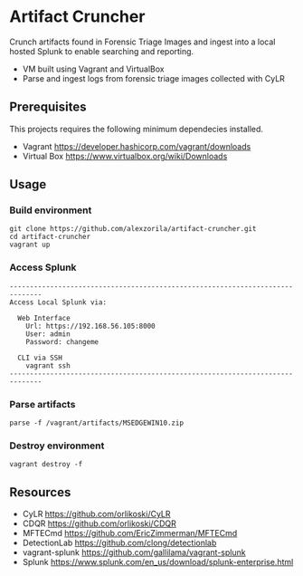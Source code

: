 # Artifact Cruncher
Crunch artifacts found in Forensic Triage Images and ingest into a local hosted Splunk to enable searching and reporting.

* VM built using Vagrant and VirtualBox
* Parse and ingest logs from forensic triage images collected with CyLR

## Prerequisites
This projects requires the following minimum dependecies installed.
* Vagrant https://developer.hashicorp.com/vagrant/downloads
* Virtual Box https://www.virtualbox.org/wiki/Downloads

## Usage
### Build environment
```
git clone https://github.com/alexzorila/artifact-cruncher.git
cd artifact-cruncher
vagrant up
```
### Access Splunk
```
------------------------------------------------------------------------------
Access Local Splunk via:

  Web Interface
    Url: https://192.168.56.105:8000
    User: admin
    Password: changeme

  CLI via SSH
    vagrant ssh
------------------------------------------------------------------------------
```
### Parse artifacts
```
parse -f /vagrant/artifacts/MSEDGEWIN10.zip
```
### Destroy environment
```
vagrant destroy -f
```
## Resources
* CyLR https://github.com/orlikoski/CyLR
* CDQR https://github.com/orlikoski/CDQR
* MFTECmd https://github.com/EricZimmerman/MFTECmd
* DetectionLab https://github.com/clong/detectionlab
* vagrant-splunk https://github.com/gallilama/vagrant-splunk
* Splunk https://www.splunk.com/en_us/download/splunk-enterprise.html
